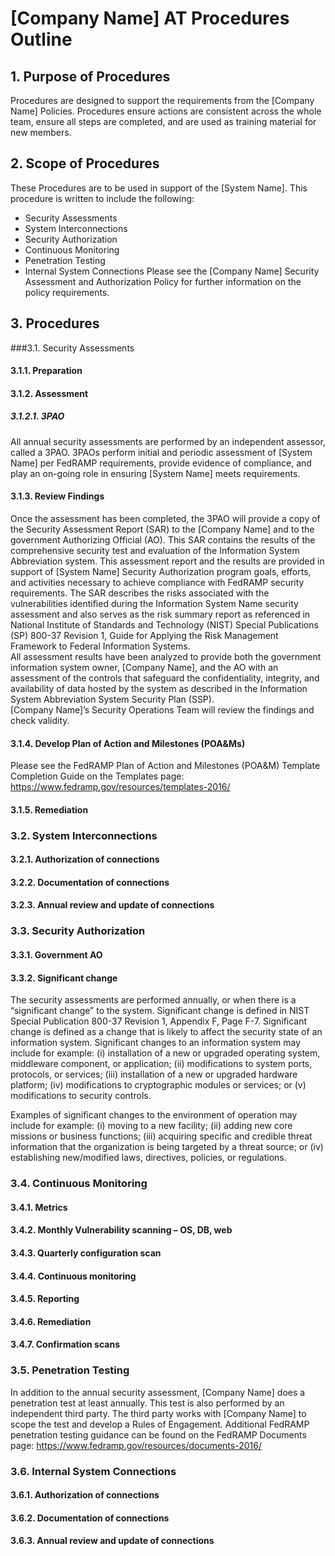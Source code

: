 # [Company Name] AT Procedures Outline
## 1. Purpose of Procedures
Procedures are designed to support the requirements from the [Company Name] Policies.  Procedures ensure actions are consistent across the whole team, ensure all steps are completed, and are used as training material for new members.

## 2. Scope of Procedures
These Procedures are to be used in support of the [System Name].
This procedure is written to include the following:
* Security Assessments
* System Interconnections
* Security Authorization
* Continuous Monitoring
* Penetration Testing
* Internal System Connections
Please see the [Company Name] Security Assessment and Authorization Policy for further information on the policy requirements.

## 3. Procedures
###3.1.	Security Assessments
#### 3.1.1.	Preparation
#### 3.1.2.	Assessment
##### 3.1.2.1.	3PAO
All annual security assessments are performed by an independent assessor, called a 3PAO.  3PAOs perform initial and periodic assessment of [System Name] per FedRAMP requirements, provide evidence of compliance, and play an on-going role in ensuring [System Name] meets requirements.  

#### 3.1.3.	Review Findings
Once the assessment has been completed, the 3PAO will provide a copy of the Security Assessment Report (SAR) to the [Company Name] and to the government Authorizing Official (AO).  This SAR contains the results of the comprehensive security test and evaluation of the Information System Abbreviation system.  This assessment report and the results are provided in support of [System Name] Security Authorization program goals, efforts, and activities necessary to achieve compliance with FedRAMP security requirements.  The SAR describes the risks associated with the vulnerabilities identified during the Information System Name security assessment and also serves as the risk summary report as referenced in National Institute of Standards and Technology (NIST) Special Publications (SP) 800-37 Revision 1, Guide for Applying the Risk Management Framework to Federal Information Systems.  
All assessment results have been analyzed to provide both the government information system owner, [Company Name], and the AO with an assessment of the controls that safeguard the confidentiality, integrity, and availability of data hosted by the system as described in the Information System Abbreviation System Security Plan (SSP).  
[Company Name]’s Security Operations Team will review the findings and check validity.  
#### 3.1.4.	Develop Plan of Action and Milestones (POA&Ms)
Please see the FedRAMP Plan of Action and Milestones (POA&M) Template Completion Guide on the Templates page: https://www.fedramp.gov/resources/templates-2016/

#### 3.1.5.	Remediation
### 3.2.	System Interconnections
#### 3.2.1.	Authorization of connections
#### 3.2.2.	Documentation of connections
#### 3.2.3.	Annual review and update of connections
### 3.3.	Security Authorization
#### 3.3.1.	Government AO
#### 3.3.2.	Significant change
The security assessments are performed annually, or when there is a “significant change” to the system. Significant change is defined in NIST Special Publication 800-37 Revision 1, Appendix F, Page F-7.  Significant change is defined as a change that is likely to affect the security state of an information system. Significant changes to an information system may include for example:
(i)	installation of a new or upgraded operating system, middleware component, or application;
(ii)	modifications to system ports, protocols, or services;
(iii)	installation of a new or upgraded hardware platform;
(iv)	modifications to cryptographic modules or services; or
(v)	modifications to security controls.

Examples of significant changes to the environment of operation may include for example:
(i)	moving to a new facility;
(ii)	adding new core missions or business functions;
(iii)	acquiring specific and credible threat information that the organization is being targeted by a threat source; or
(iv)	establishing new/modified laws, directives, policies, or regulations.

### 3.4.	Continuous Monitoring
#### 3.4.1.	Metrics
#### 3.4.2.	Monthly Vulnerability scanning – OS, DB, web
#### 3.4.3.	Quarterly configuration scan
#### 3.4.4.	Continuous monitoring
#### 3.4.5.	Reporting
#### 3.4.6.	Remediation
#### 3.4.7.	Confirmation scans
### 3.5.	Penetration Testing
In addition to the annual security assessment, [Company Name] does a penetration test at least annually.  This test is also performed by an independent third party.  The third party works with [Company Name] to scope the test and develop a Rules of Engagement.
Additional FedRAMP penetration testing guidance can be found on the FedRAMP Documents page: https://www.fedramp.gov/resources/documents-2016/

### 3.6.	Internal System Connections
#### 3.6.1.	Authorization of connections
#### 3.6.2.	Documentation of connections
#### 3.6.3.	Annual review and update of connections
